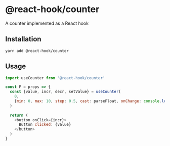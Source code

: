 # @react-hook/counter
A counter implemented as a React hook

## Installation
`yarn add @react-hook/counter`

## Usage
```js
import useCounter from '@react-hook/counter'

const F = props => {
  const {value, incr, decr, setValue} = useCounter(
    0, 
    {min: 0, max: 10, step: 0.5, cast: parseFloat, onChange: console.log}
  )
  
  return (
    <button onClick={incr}>
      Button clicked: {value} 
    </button>
  )
}
```